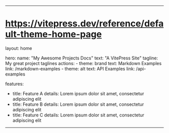 <!--
 * @Author: Wancheng Wancheng@ideamake.cn
 * @Date: 2024-05-27 08:53:00
 * @LastEditors: Wancheng Wancheng@ideamake.cn
 * @LastEditTime: 2024-10-31 15:19:26
 * @FilePath: /vite/index.md
 * @Description: 这是默认设置,请设置`customMade`, 打开koroFileHeader查看配置 进行设置: https://github.com/OBKoro1/koro1FileHeader/wiki/%E9%85%8D%E7%BD%AE
-->
---
# https://vitepress.dev/reference/default-theme-home-page
layout: home

hero:
  name: "My Awesome Projects Docs"
  text: "A VitePress Site"
  tagline: My great project taglines
  actions:
    - theme: brand
      text: Markdown Examples
      link: /markdown-examples
    - theme: alt
      text: API Examples
      link: /api-examples

features:
  - title: Feature A
    details: Lorem ipsum dolor sit amet, consectetur adipiscing elit
  - title: Feature B
    details: Lorem ipsum dolor sit amet, consectetur adipiscing elit
  - title: Feature C
    details: Lorem ipsum dolor sit amet, consectetur adipiscing elit
---

